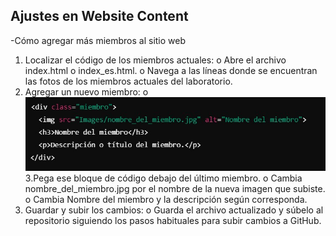 ## Ajustes en Website Content
-Cómo agregar más miembros al sitio web
  1.	Localizar el código de los miembros actuales:
      o	Abre el archivo index.html o index_es.html.
      o	Navega a las líneas donde se encuentran las fotos de los miembros actuales del laboratorio.
  2.	Agregar un nuevo miembro:
      o	![Código del miembro](Images/codigo_miembro.jpg)
  3.Pega ese bloque de código debajo del último miembro.
    	o	Cambia nombre_del_miembro.jpg por el nombre de la nueva imagen que subiste.
    	o	Cambia Nombre del miembro y la descripción según corresponda.
  4.	Guardar y subir los cambios:
    o	Guarda el archivo actualizado y súbelo al repositorio siguiendo los pasos habituales para subir cambios a GitHub.
